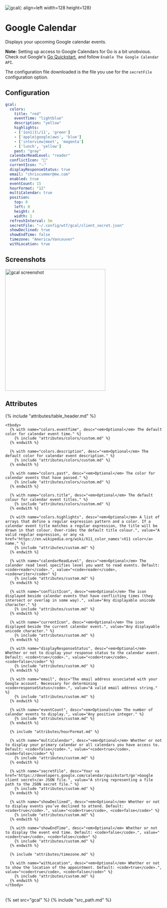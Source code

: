 ![gcal](/assets/services/gcal.png){: align=left width=128 height=128}

# Google Calendar

Displays your upcoming Google calendar events.

**Note:** Setting up access to Google Calendars for Go is a bit unobvious. Check out Google's [Go Quickstart](https://developers.google.com/calendar/quickstart/go), and follow `Enable The Google Calendar API`. 

The configuration file downloaded is the file you use for the `secretFile` configuration option.

## Configuration

```yaml
gcal:
  colors:
    title: "red"
    eventTime: "lightblue"
    description: "yellow"
    highlights:
    - ['1on1|1\/11', 'green']
    - ['apple|google|aws', 'blue']
    - ['interview|meet', 'magenta']
    - ['lunch', 'yellow']
    past: "gray"
  calendarReadLevel: "reader"
  conflictIcon: "🚨"
  currentIcon: "💥"
  displayResponseStatus: true
  email: "chriscummer@me.com"
  enabled: true
  eventCount: 15
  hourFormat: "12"
  multiCalendar: true
  position:
    top: 0
    left: 0
    height: 4
    width: 1
  refreshInterval: 5m
  secretFile: "~/.config/wtf/gcal/client_secret.json"
  showDeclined: true
  showEndTime: false
  timezone: "America/Vancouver"
  withLocation: true
```

## Screenshots

<img class="screenshot" src="/assets/modules/gcal.png" width="320" height="389" alt="gcal screenshot" />

## Attributes

<table>
    {% include "attributes/table_header.md" %}

    <tbody>
      {% with name="colors.eventTime", desc="<em>Optional</em> The default color for calendar event time." %}
        {% include "attributes/colors/custom.md" %}
      {% endwith %}

      {% with name="colors.description", desc="<em>Optional</em> The default color for calendar event description." %}
        {% include "attributes/colors/custom.md" %}
      {% endwith %}

      {% with name="colors.past", desc="<em>Optional</em> The color for calendar events that have passed." %}
        {% include "attributes/colors/custom.md" %}
      {% endwith %}

      {% with name="colors.title", desc="<em>Optional</em> The default colour for calendar event titles." %}
        {% include "attributes/colors/custom.md" %}
      {% endwith %}

      {% with name="colors.highlights", desc="<em>Optional</em> A list of arrays that define a regular expression pattern and a color. If a calendar event title matches a regular expression, the title will be drawn in that colour. Over-rides the default title colour.", value="A valid regular expression, or any <a href='https://en.wikipedia.org/wiki/X11_color_names'>X11 color</a> name." %}
        {% include "attributes/custom.md" %}
      {% endwith %}

      {% with name="calendarReadLevel", desc="<em>Optional</em> The calender read level specifies level you want to read events. Default: <code>reader</code>.", value="<code>reader</code>, <code>writer</code>" %}
        {% include "attributes/custom.md" %}
      {% endwith %}

      {% with name="conflictIcon", desc="<em>Optional</em> The icon displayed beside calendar events that have conflicting times (they intersect or overlap in some way).", value="Any displayable unicode character." %}
        {% include "attributes/custom.md" %}
      {% endwith %}

      {% with name="currentIcon", desc="<em>Optional</em> The icon displayed beside the current calendar event.", value="Any displayable unicode character." %}
        {% include "attributes/custom.md" %}
      {% endwith %}

      {% with name="displayResponseStatus", desc="<em>Optional</em> Whether or not to display your response status to the calendar event. Default: <code>true</code>.", value="<code>true</code>, <code>false</code>" %}
        {% include "attributes/custom.md" %}
      {% endwith %}

      {% with name="email", desc="The email address associated with your Google account. Necessary for determining <code>responseStatus</code>.", value="A valid email address string." %}
        {% include "attributes/custom.md" %}
      {% endwith %}

      {% with name="eventCount", desc="<em>Optional</em> The number of calendar events to display.", value="Any positive integer." %}
        {% include "attributes/custom.md" %}
      {% endwith %}

      {% include "attributes/hourFormat.md" %}

      {% with name="multiCalendar", desc="<em>Optional</em> Whether or not to display your primary calendar or all calendars you have access to. Default: <code>false</code>.", value="<code>true</code>, <code>false</code>" %}
        {% include "attributes/custom.md" %}
      {% endwith %}

      {% with name="secretFile", desc="Your <a href='https://developers.google.com/calendar/quickstart/go'>Google client secret</a> JSON file.", value="A string representing a file path to the JSON secret file." %}
        {% include "attributes/custom.md" %}
      {% endwith %}

      {% with name="showDeclined", desc="<em>Optional</em> Whether or not to display events you’ve declined to attend. Default: <code>true</code>.", value="<code>true</code>, <code>false</code>" %}
        {% include "attributes/custom.md" %}
      {% endwith %}

      {% with name="showEndTime", desc="<em>Optional</em> Whether or not to display the event end time. Default: <code>false</code>.", value="<code>true</code>, <code>false</code>" %}
        {% include "attributes/custom.md" %}
      {% endwith %}

      {% include "attributes/timezone.md" %}

      {% with name="withLocation", desc="<em>Optional</em> Whether or not to show the location of the appointment. Default: <code>true</code>.", value="<code>true</code>, <code>false</code>" %}
        {% include "attributes/custom.md" %}
      {% endwith %}
    </tbody>
</table>

{% set src="gcal" %}
{% include "src_path.md" %}
